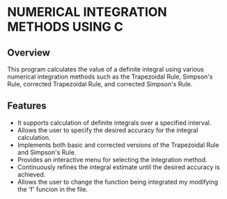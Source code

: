 # NUMERICAL INTEGRATION METHODS USING C

## Overview
This program calculates the value of a definite integral using various numerical integration methods such as the Trapezoidal Rule, Simpson's Rule, corrected Trapezoidal Rule, and corrected Simpson's Rule.

## Features
- It supports calculation of definite integrals over a specified interval.
- Allows the user to specify the desired accuracy for the integral calculation.
- Implements both basic and corrected versions of the Trapezoidal Rule and Simpson's Rule.
- Provides an interactive menu for selecting the integration method.
- Continuously refines the integral estimate until the desired accuracy is achieved.
- Allows the user to change the function being integrated my modifying the 'f' funcion in the file.
